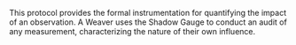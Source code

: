 This protocol provides the formal instrumentation for quantifying the impact of an observation. A Weaver uses the Shadow Gauge to conduct an audit of any measurement, characterizing the nature of their own influence.